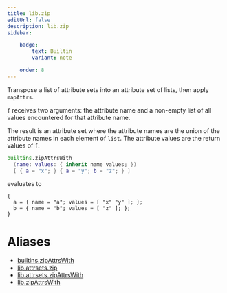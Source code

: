 ```yaml
---
title: lib.zip
editUrl: false
description: lib.zip
sidebar:

    badge:
        text: Builtin
        variant: note

    order: 8
---
```


Transpose a list of attribute sets into an attribute set of lists,
then apply `mapAttrs`.

`f` receives two arguments: the attribute name and a non-empty
list of all values encountered for that attribute name.

The result is an attribute set where the attribute names are the
union of the attribute names in each element of `list`. The attribute
values are the return values of `f`.

```nix
builtins.zipAttrsWith
  (name: values: { inherit name values; })
  [ { a = "x"; } { a = "y"; b = "z"; } ]
```

evaluates to

```
{
  a = { name = "a"; values = [ "x" "y" ]; };
  b = { name = "b"; values = [ "z" ]; };
}
```


# Aliases

- [builtins.zipAttrsWith](/nix-doc-comments/reference/builtins/builtins-zipattrswith)
- [lib.attrsets.zip](/nix-doc-comments/reference/lib/attrsets/lib-attrsets-zip)
- [lib.attrsets.zipAttrsWith](/nix-doc-comments/reference/lib/attrsets/lib-attrsets-zipattrswith)
- [lib.zipAttrsWith](/nix-doc-comments/reference/lib/lib-zipattrswith)


